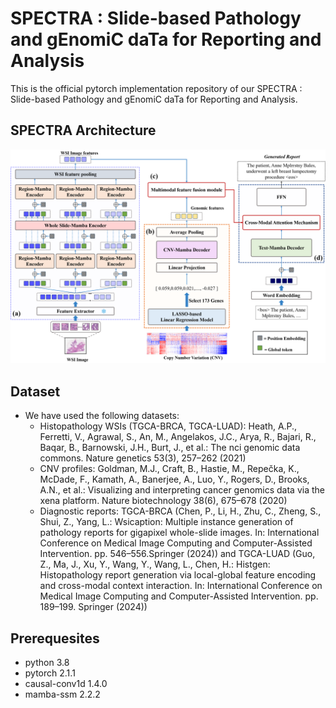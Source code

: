 # SPECTRA : Slide-based Pathology and gEnomiC daTa for Reporting and Analysis
This is the official pytorch implementation repository of our SPECTRA : Slide-based Pathology and gEnomiC daTa for Reporting and Analysis.

## SPECTRA Architecture
<div align="center">
  <img src="resource/Fig1.png"/>
</div>

## Dataset
- We have used the following datasets:
  -  Histopathology WSIs (TGCA-BRCA, TGCA-LUAD): Heath, A.P., Ferretti, V., Agrawal, S., An, M., Angelakos, J.C., Arya, R., Bajari, R., Baqar, B., Barnowski, J.H., Burt, J., et al.: The nci genomic data commons. Nature genetics 53(3), 257–262 (2021)
  -  CNV profiles: Goldman, M.J., Craft, B., Hastie, M., Repečka, K., McDade, F., Kamath, A., Banerjee, A., Luo, Y., Rogers, D., Brooks, A.N., et al.: Visualizing and interpreting cancer genomics data via the xena platform. Nature biotechnology 38(6), 675–678 (2020)
  -  Diagnostic reports: TGCA-BRCA (Chen, P., Li, H., Zhu, C., Zheng, S., Shui, Z., Yang, L.: Wsicaption: Multiple instance generation of pathology reports for gigapixel whole-slide images. In: International Conference on Medical Image Computing and Computer-Assisted Intervention. pp. 546–556.Springer (2024)) and TGCA-LUAD (Guo, Z., Ma, J., Xu, Y., Wang, Y., Wang, L., Chen, H.: Histgen: Histopathology report generation via local-global feature encoding and cross-modal context interaction. In: International Conference on Medical Image Computing and Computer-Assisted Intervention. pp. 189–199. Springer (2024)) 

## Prerequesites
- python 3.8
- pytorch 2.1.1
- causal-conv1d 1.4.0
- mamba-ssm 2.2.2
  
